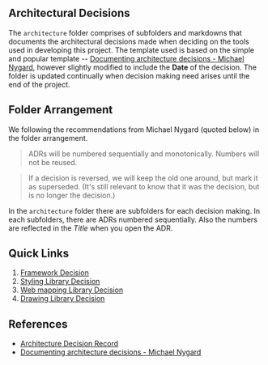## Architectural Decisions

The `architecture` folder comprises of subfolders and markdowns that documents the architectural decisions made when deciding on the tools used in developing this project. The template used is based on the simple and popular template -- [Documenting architecture decisions - Michael Nygard](https://cognitect.com/blog/2011/11/15/documenting-architecture-decisions), however slightly modified to include the **Date** of the decision. The folder is updated continually when decision making need arises until the end of the project.

## Folder Arrangement

We following the recommendations from Michael Nygard (quoted below) in the folder arrangement.

> ADRs will be numbered sequentially and monotonically. Numbers will not be reused.

> If a decision is reversed, we will keep the old one around, but mark it as superseded. (It's still relevant to know that it was the decision, but is no longer the decision.)


In the `architecture` folder there are subfolders for each decision making. In each subfolders, there are ADRs numbered sequentially. Also the numbers are reflected in the _Title_ when you open the ADR.


## Quick Links

1. [Framework Decision](./architecture/adr-choose-web-framework/adr1.md)
2. [Styling Library Decision](./architecture/adr-choose-styling-library/adr1.md)
3. [Web mapping Library Decision](./architecture/adr-choose-webmap-library/adr1.md)
4. [Drawing Library Decision](./architecture/adr-choose-drawing-library/adr1.md)


## References

- [Architecture Decision Record](https://github.com/joelparkerhenderson/architecture-decision-record?tab=readme-ov-file)
- [Documenting architecture decisions - Michael Nygard](https://cognitect.com/blog/2011/11/15/documenting-architecture-decisions)